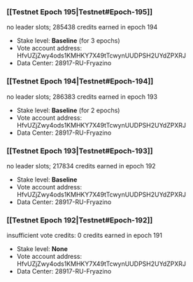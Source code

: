 ### [[Testnet Epoch 195|Testnet#Epoch-195]]
no leader slots; 285438 credits earned in epoch 194
* Stake level: **Baseline** (for 3 epochs)
* Vote account address: HfvUZjZwy4ods1KMHKY7X49tTcwynUUDPSH2UYdZPXRJ
* Data Center: 28917-RU-Fryazino
### [[Testnet Epoch 194|Testnet#Epoch-194]]
no leader slots; 286383 credits earned in epoch 193
* Stake level: **Baseline** (for 2 epochs)
* Vote account address: HfvUZjZwy4ods1KMHKY7X49tTcwynUUDPSH2UYdZPXRJ
* Data Center: 28917-RU-Fryazino
### [[Testnet Epoch 193|Testnet#Epoch-193]]
no leader slots; 217834 credits earned in epoch 192
* Stake level: **Baseline**
* Vote account address: HfvUZjZwy4ods1KMHKY7X49tTcwynUUDPSH2UYdZPXRJ
* Data Center: 28917-RU-Fryazino
### [[Testnet Epoch 192|Testnet#Epoch-192]]
insufficient vote credits: 0 credits earned in epoch 191
* Stake level: **None**
* Vote account address: HfvUZjZwy4ods1KMHKY7X49tTcwynUUDPSH2UYdZPXRJ
* Data Center: 28917-RU-Fryazino